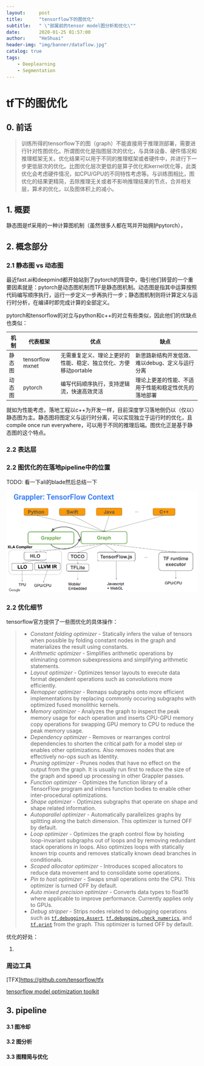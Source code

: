 ```yaml
---
layout:     post
title:      "tensorflow下的图优化"
subtitle:   " \"部属前的tensor model图分析和优化\""
date:       2020-01-25 01:57:00
author:     "HeShuai"
header-img: "img/banner/dataflow.jpg"
catalog: true
tags:
    - Deeplearning
	- Segmentation
---
```

<head>
    <script src="https://cdn.mathjax.org/mathjax/latest/MathJax.js?config=TeX-AMS-MML_HTMLorMML" type="text/javascript"></script>
    <script type="text/x-mathjax-config">
        MathJax.Hub.Config({
            tex2jax: {
            skipTags: ['script', 'noscript', 'style', 'textarea', 'pre'],
            inlineMath: [['$','$']]
            }
        });
    </script>
</head>

# tf下的图优化

## 0. 前话

> 训练所得的tensorflow下的图（graph）不能直接用于推理测部署，需要进行针对性图优化。所谓图优化是指图层次的优化，与具体设备、硬件情况和推理框架无关。优化结果可以用于不同的推理框架或者硬件中，并进行下一步更低层次的优化。比图优化层次更低的是算子优化和kernel优化等，此类优化会考虑硬件情况，如CPU/GPU的不同特性考虑等。与训练图相比，图优化的结果更精简，去除推理无关或者不影响推理结果的节点，合并相关层，算术的优化，以及图体积上的减小。

## 1.  概要

静态图是tf采用的一种计算图机制（虽然很多人都在骂并开始拥护pytorch），

## 2. 概念部分

### 2.1 静态图 vs 动态图

最近fast.ai和deepmind都开始站到了pytorch的阵营中，吸引他们转营的一个重要因素就是：pytorch是动态图机制而TF是静态图机制。动态图是指其中运算按照代码编写顺序执行，运行一步定义一步再执行一步；静态图机制则将计算定义与运行时分析，在编译时即完成计算的全部定义。

pytorch和tensorflow的对立与python和c++的对立有些类似，因此他们的优缺点也类似：

| 机制   | 代表框架         | 优点                                                         | 缺点                                                 |
| ------ | ---------------- | ------------------------------------------------------------ | ---------------------------------------------------- |
| 静态图 | tensorflow mxnet | 无需重复定义、理论上更好的性能、稳定、独立优化、方便移动portable | 新思路新结构开发低效、难以debug、定义与运行分离      |
| 动态图 | pytorch          | 编写代码顺序执行，支持逻辑流，快速高效灵活                   | 理论上更差的性能、不适用于性能和稳定性优先的落地部署 |

就如为性能考虑，落地工程以c++为开发一样，目前深度学习落地侧仍以（仅以）静态图为主。静态图将图定义与运行时分离，可以实现独立于运行时的优化，且compile once run everywhere，可以用于不同的推理后端。图优化正是基于静态图的这个特点。

### 2.2 表达层

### 2.2 图优化的在落地pipeline中的位置

TODO: 看一下ali的blade然后总结一下

![](https://raw.githubusercontent.com/mightycatty/image_bed/master/images20200224012649.png)

### 2.2 优化细节

tensorflow官方提供了一些图优化的具体操作：

> - *Constant folding optimizer -* Statically infers the value of tensors when possible by folding constant nodes in the graph and materializes the result using constants.
> - *Arithmetic optimizer -* Simplifies arithmetic operations by eliminating common subexpressions and simplifying arithmetic statements.
> - *Layout optimizer -* Optimizes tensor layouts to execute data format dependent operations such as convolutions more efficiently.
> - *Remapper optimizer -* Remaps subgraphs onto more efficient implementations by replacing commonly occuring subgraphs with optimized fused monolithic kernels.
> - *Memory optimizer -* Analyzes the graph to inspect the peak memory usage for each operation and inserts CPU-GPU memory copy operations for swapping GPU memory to CPU to reduce the peak memory usage.
> - *Dependency optimizer -* Removes or rearranges control dependencies to shorten the critical path for a model step or enables other optimizations. Also removes nodes that are effectively no-ops such as Identity.
> - *Pruning optimizer -* Prunes nodes that have no effect on the output from the graph. It is usually run first to reduce the size of the graph and speed up processing in other Grappler passes.
> - *Function optimizer -* Optimizes the function library of a TensorFlow program and inlines function bodies to enable other inter-procedural optimizations.
> - *Shape optimizer -* Optimizes subgraphs that operate on shape and shape related information.
> - *Autoparallel optimizer -* Automatically parallelizes graphs by splitting along the batch dimension. This optimizer is turned OFF by default.
> - *Loop optimizer -* Optimizes the graph control flow by hoisting loop-invariant subgraphs out of loops and by removing redundant stack operations in loops. Also optimizes loops with statically known trip counts and removes statically known dead branches in conditionals.
> - *Scoped allocator optimizer -* Introduces scoped allocators to reduce data movement and to consolidate some operations.
> - *Pin to host optimizer -* Swaps small operations onto the CPU. This optimizer is turned OFF by default.
> - *Auto mixed precision optimizer -* Converts data types to float16 where applicable to improve performance. Currently applies only to GPUs.
> - *Debug stripper -* Strips nodes related to debugging operations such as [`tf.debugging.Assert`](https://www.tensorflow.org/api_docs/python/tf/debugging/Assert), [`tf.debugging.check_numerics`](https://www.tensorflow.org/api_docs/python/tf/debugging/check_numerics), and [`tf.print`](https://www.tensorflow.org/api_docs/python/tf/print) from the graph. This optimizer is turned OFF by default.

优化的好处：

1. 

### 周边工具

[TFX]https://github.com/tensorflow/tfx

[tensorflow model optimization toolkit](https://www.tensorflow.org/model_optimization)

## 3. pipeline

#### 3.1 图冷却

#### 3.2 图分析

#### 3.3 图精简与优化

